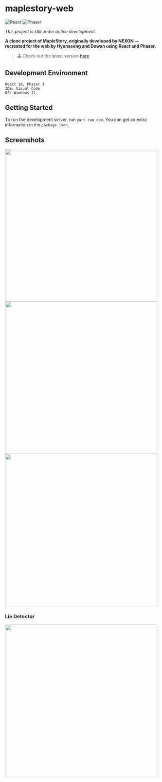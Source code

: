 # maplestory-web

![React](https://img.shields.io/badge/React-61DAFB?style=for-the-badge&logo=react&labelColor=white)
![Phaser](https://img.shields.io/badge/Phaser-E60012?style=for-the-badge&logo=gamedeveloper&labelColor=white)

_This project is still under active development._

**A clone project of MapleStory, originally developed by NEXON — recreated for the web by Hyunseong and Dowan using React and Phaser.**

> 🕹️ Check out the latest version [here](https://maplestory-web.vercel.app/)

## Development Environment
```
React 19, Phaser 3
IDE: Visual Code
OS: Windows 11
```

## Getting Started
To run the development server, run `yarn run dev`. You can get an extra information in the `package.json`.

## Screenshots
<img width="500" src="https://github.com/user-attachments/assets/74272cf4-a00f-498d-93b1-a77e92193494" />
<img width="500" src="https://github.com/user-attachments/assets/ed508eeb-5045-412b-877b-f8285653f6a7" />
<img width="500" src="https://github.com/user-attachments/assets/9d07470d-3e0a-48cc-b158-064980808449" />

### Lie Detector
<img width="500" src="https://github.com/user-attachments/assets/fa58040b-3182-4bde-92a0-e339d60532a4" />
